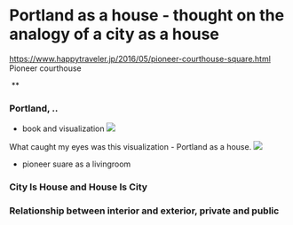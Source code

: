 
# Portland as a house - thought on the analogy of a city as a house

https://www.happytraveler.jp/2016/05/pioneer-courthouse-square.html
Pioneer courthouse

![]()
**

### Portland, ..
- book and visualization
![](cityasahouse01.jpg)

What caught my eyes was this visualization - Portland as a house.
![](cityasahouse.jpg)



- pioneer suare as a livingroom


### City ls House and House ls City


### Relationship between interior and exterior, private and public
